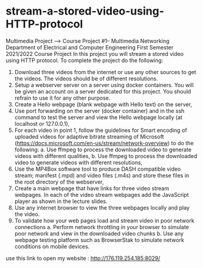 # stream-a-stored-video-using-HTTP-protocol
Multimedia Project --> 
Course Project #1– Multimedia Networking
Department of Electrical and Computer Engineering
First Semester 2021/2022
Course Project
In this project you will stream a stored video using HTTP protocol. To complete the project do the following:
  1. Download three videos from the internet or use any other sources to get the videos. The videos should be of different resolutions.
  2. Setup a webserver server on a server using docker containers. You will be given an account on a server dedicated for this project. You should refrain to use it for any other purpose.
  3. Create a Hello webpage (blank webpage with Hello text) on the server,
  4. Use port forwarding on the server (docker container) and in the ssh command to test the server and view the Hello webpage locally (at localhost or 127.0.0.1),
  5. For each video in point 1, follow the guidelines for Smart encoding of uploaded videos for adaptive bitrate streaming of Microsoft (https://docs.microsoft.com/en-us/stream/network-overview) to do
the following:
    a. Use ffmpeg to process the downloaded video to generate videos with different qualities,
    b. Use ffmpeg to process the downloaded video to generate videos with different resolutions,
  6. Use the MP4Box software tool to produce DASH compatible video stream; manifest (.mpd) and video files (.m4s) and store these files in the root directory of the webserver,
  7. Create a main webpage that have links for three video stream webpages. In each of the video stream webpages add the JavaScript player as shown in the lecture slides.
  8. Use any internet browser to view the three webpages locally and play the video.
  9. To validate how your web pages load and stream video in poor network connections
    a. Perform network throttling in your browser to simulate poor network and view in the downloaded video chunks
    b. Use any webpage testing platform such as BrowserStak to simulate network conditions on mobile devices.

use this link to open my website : 
http://176.119.254.185:8029/

